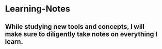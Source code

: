# Learning-Notes

## While studying new tools and concepts, I will make sure to diligently take notes on everything I learn.